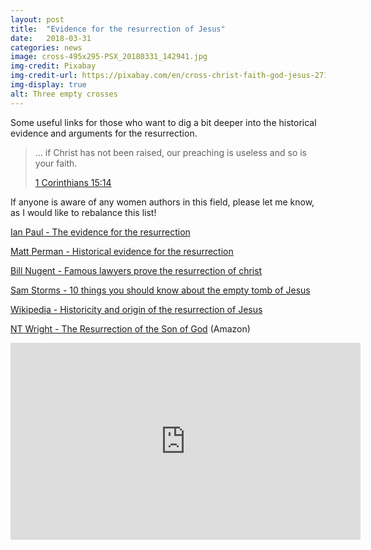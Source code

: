 ```yaml
---
layout: post
title:  "Evidence for the resurrection of Jesus"
date:   2018-03-31
categories: news
image: cross-495x295-PSX_20180331_142941.jpg
img-credit: Pixabay
img-credit-url: https://pixabay.com/en/cross-christ-faith-god-jesus-2713356/
img-display: true
alt: Three empty crosses
---
```

Some useful links for those who want to dig a bit deeper into the historical evidence and arguments for the resurrection.
<!--more-->

> ... if Christ has not been raised, our preaching is useless and so is your faith.
>
> <a href="https://www.biblegateway.com/passage/?search=1+Corinthians+15&version=NIVUK" target="_blank" title="Bible Gateway">1 Corinthians 15:14</a>

If anyone is aware of any women authors in this field, please let me know, as I would like to rebalance this list!

[Ian Paul - The evidence for the resurrection](https://www.psephizo.com/biblical-studies/what-is-the-evidence-for-the-resurrection/)

[Matt Perman - Historical evidence for the resurrection](https://www.desiringgod.org/articles/historical-evidence-for-the-resurrection)

[Bill Nugent - Famous lawyers prove the resurrection of christ](http://bnugent.org/famous-lawyers-prove-the-resurrection-of-christ/)

[Sam Storms - 10 things you should know about the empty tomb of Jesus](https://www.crosswalk.com/faith/bible-study/10-things-you-should-know-about-the-empty-tomb-of-jesus.html)

[Wikipedia - Historicity and origin of the resurrection of Jesus](https://en.wikipedia.org/wiki/Historicity_and_origin_of_the_Resurrection_of_Jesus)

[NT Wright - The Resurrection of the Son of God](https://www.amazon.co.uk/Resurrection-Son-Christian-Origin-Question/dp/0281055505) (Amazon)

<iframe width="560" height="315" src="https://www.youtube.com/embed/e2rAGimw2hY?rel=0" frameborder="0" allow="autoplay; encrypted-media" allowfullscreen></iframe>
